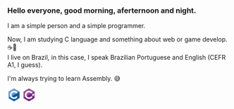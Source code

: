 
### Hello everyone, good morning, aferternoon and night.
I am a simple person and a simple programmer.

Now, I am studying C language and something about web or game develop. ☕🦆  
I live on Brazil, in this case, I speak Brazilian Portuguese and English (CEFR A1, I guess).

I'm always trying to learn Assembly. 😅

<div align="left">
  <img src="https://github.com/devicons/devicon/blob/master/icons/c/c-original.svg" width="30" alt="C Programming Language"/>
  <img src="https://github.com/devicons/devicon/blob/master/icons/csharp/csharp-original.svg" width="30" alt="C# Language"/>
<div>
